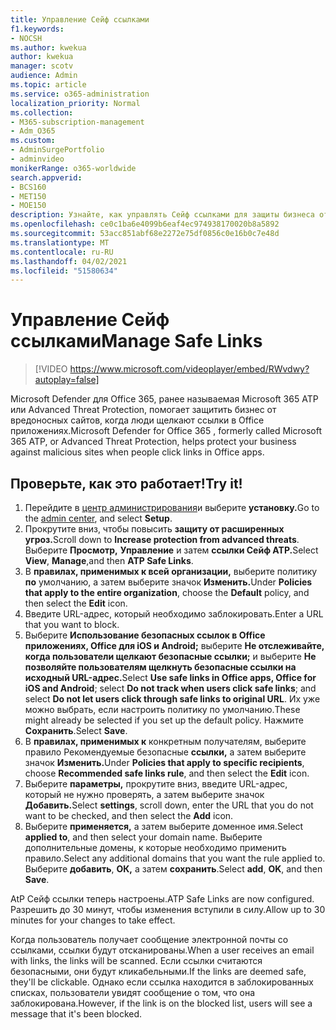 ```yaml
---
title: Управление Сейф ссылками
f1.keywords:
- NOCSH
ms.author: kwekua
author: kwekua
manager: scotv
audience: Admin
ms.topic: article
ms.service: o365-administration
localization_priority: Normal
ms.collection:
- M365-subscription-management
- Adm_O365
ms.custom:
- AdminSurgePortfolio
- adminvideo
monikerRange: o365-worldwide
search.appverid:
- BCS160
- MET150
- MOE150
description: Узнайте, как управлять Сейф ссылками для защиты бизнеса от вредоносных сайтов.
ms.openlocfilehash: ce0c1ba6e4099b6eaf4ec974938170020b8a5892
ms.sourcegitcommit: 53acc851abf68e2272e75df0856c0e16b0c7e48d
ms.translationtype: MT
ms.contentlocale: ru-RU
ms.lasthandoff: 04/02/2021
ms.locfileid: "51580634"
---
```

# <a name="manage-safe-links"></a><span data-ttu-id="59535-103">Управление Сейф ссылками</span><span class="sxs-lookup"><span data-stu-id="59535-103">Manage Safe Links</span></span>

> [!VIDEO https://www.microsoft.com/videoplayer/embed/RWvdwy?autoplay=false]

<span data-ttu-id="59535-104">Microsoft Defender для Office 365, ранее называемая Microsoft 365 ATP или Advanced Threat Protection, помогает защитить бизнес от вредоносных сайтов, когда люди щелкают ссылки в Office приложениях.</span><span class="sxs-lookup"><span data-stu-id="59535-104">Microsoft Defender for Office 365 , formerly called Microsoft 365 ATP, or Advanced Threat Protection, helps protect your business against malicious sites when people click links in Office apps.</span></span>

## <a name="try-it"></a><span data-ttu-id="59535-105">Проверьте, как это работает!</span><span class="sxs-lookup"><span data-stu-id="59535-105">Try it!</span></span>

1. <span data-ttu-id="59535-106">Перейдите в [центр администрирования](https://admin.microsoft.com)и выберите **установку.**</span><span class="sxs-lookup"><span data-stu-id="59535-106">Go to the [admin center](https://admin.microsoft.com), and select **Setup**.</span></span>
1. <span data-ttu-id="59535-107">Прокрутите вниз, чтобы повысить **защиту от расширенных угроз.**</span><span class="sxs-lookup"><span data-stu-id="59535-107">Scroll down to **Increase protection from advanced threats**.</span></span> <span data-ttu-id="59535-108">Выберите **Просмотр,** **Управление** и затем **ссылки Сейф ATP.**</span><span class="sxs-lookup"><span data-stu-id="59535-108">Select **View**, **Manage**,and then **ATP Safe Links**.</span></span>
1. <span data-ttu-id="59535-109">В **правилах, применимых к всей организации,** выберите политику **по** умолчанию, а затем выберите значок **Изменить.**</span><span class="sxs-lookup"><span data-stu-id="59535-109">Under **Policies that apply to the entire organization**, choose the **Default** policy, and then select the **Edit** icon.</span></span>
1. <span data-ttu-id="59535-110">Введите URL-адрес, который необходимо заблокировать.</span><span class="sxs-lookup"><span data-stu-id="59535-110">Enter a URL that you want to block.</span></span>
1. <span data-ttu-id="59535-111">Выберите **Использование безопасных ссылок в Office приложениях, Office для iOS и Android;** выберите **Не отслеживайте, когда пользователи щелкают безопасные ссылки;** и выберите **Не позволяйте пользователям щелкнуть безопасные ссылки на исходный URL-адрес.**</span><span class="sxs-lookup"><span data-stu-id="59535-111">Select **Use safe links in Office apps, Office for iOS and Android**; select **Do not track when users click safe links**; and select **Do not let users click through safe links to original URL**.</span></span> <span data-ttu-id="59535-112">Их уже можно выбрать, если настроить политику по умолчанию.</span><span class="sxs-lookup"><span data-stu-id="59535-112">These might already be selected if you set up the default policy.</span></span> <span data-ttu-id="59535-113">Нажмите **Сохранить**.</span><span class="sxs-lookup"><span data-stu-id="59535-113">Select **Save**.</span></span>
1. <span data-ttu-id="59535-114">В **правилах, применимых к** конкретным получателям, выберите правило Рекомендуемые безопасные **ссылки,** а затем выберите значок **Изменить.**</span><span class="sxs-lookup"><span data-stu-id="59535-114">Under **Policies that apply to specific recipients**, choose **Recommended safe links rule**, and then select the **Edit** icon.</span></span>
1. <span data-ttu-id="59535-115">Выберите **параметры,** прокрутите вниз, введите URL-адрес, который не нужно проверять, а затем выберите значок **Добавить.**</span><span class="sxs-lookup"><span data-stu-id="59535-115">Select **settings**, scroll down, enter the URL that you do not want to be checked, and then select the **Add** icon.</span></span>
1. <span data-ttu-id="59535-116">Выберите **применяется,** а затем выберите доменное имя.</span><span class="sxs-lookup"><span data-stu-id="59535-116">Select **applied to**, and then select your domain name.</span></span> <span data-ttu-id="59535-117">Выберите дополнительные домены, к которые необходимо применить правило.</span><span class="sxs-lookup"><span data-stu-id="59535-117">Select any additional domains that you want the rule applied to.</span></span> <span data-ttu-id="59535-118">Выберите **добавить**, **ОК,** а затем **сохранить**.</span><span class="sxs-lookup"><span data-stu-id="59535-118">Select **add**, **OK**, and then **Save**.</span></span>

<span data-ttu-id="59535-119">AtP Сейф ссылки теперь настроены.</span><span class="sxs-lookup"><span data-stu-id="59535-119">ATP Safe Links are now configured.</span></span> <span data-ttu-id="59535-120">Разрешить до 30 минут, чтобы изменения вступили в силу.</span><span class="sxs-lookup"><span data-stu-id="59535-120">Allow up to 30 minutes for your changes to take effect.</span></span>

<span data-ttu-id="59535-121">Когда пользователь получает сообщение электронной почты со ссылками, ссылки будут отсканированы.</span><span class="sxs-lookup"><span data-stu-id="59535-121">When a user receives an email with links, the links will be scanned.</span></span> <span data-ttu-id="59535-122">Если ссылки считаются безопасными, они будут кликабельными.</span><span class="sxs-lookup"><span data-stu-id="59535-122">If the links are deemed safe, they'll be clickable.</span></span> <span data-ttu-id="59535-123">Однако если ссылка находится в заблокированных списках, пользователи увидят сообщение о том, что она заблокирована.</span><span class="sxs-lookup"><span data-stu-id="59535-123">However, if the link is on the blocked list, users will see a message that it's been blocked.</span></span>